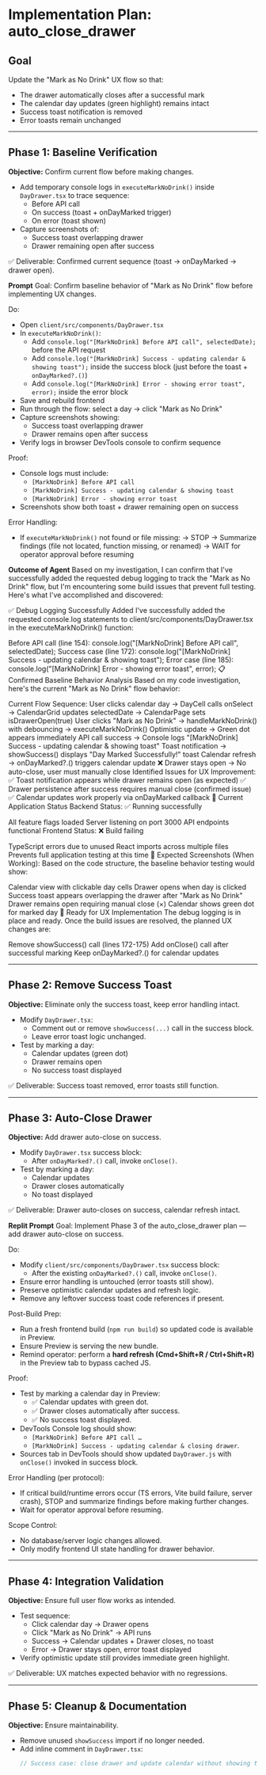 # Implementation Plan: auto_close_drawer

## Goal
Update the "Mark as No Drink" UX flow so that:
- The drawer automatically closes after a successful mark
- The calendar day updates (green highlight) remains intact
- Success toast notification is removed
- Error toasts remain unchanged

---

## Phase 1: Baseline Verification
**Objective:** Confirm current flow before making changes.
- Add temporary console logs in `executeMarkNoDrink()` inside `DayDrawer.tsx` to trace sequence:
  - Before API call
  - On success (toast + onDayMarked trigger)
  - On error (toast shown)
- Capture screenshots of:
  - Success toast overlapping drawer
  - Drawer remaining open after success

✅ Deliverable: Confirmed current sequence (toast → onDayMarked → drawer open).

**Prompt**
Goal: Confirm baseline behavior of "Mark as No Drink" flow before implementing UX changes.

Do:
- Open `client/src/components/DayDrawer.tsx`
- In `executeMarkNoDrink()`:
  - Add `console.log("[MarkNoDrink] Before API call", selectedDate);` before the API request
  - Add `console.log("[MarkNoDrink] Success - updating calendar & showing toast");` inside the success block (just before the toast + `onDayMarked?.()`)
  - Add `console.log("[MarkNoDrink] Error - showing error toast", error);` inside the error block
- Save and rebuild frontend
- Run through the flow: select a day → click "Mark as No Drink"
- Capture screenshots showing:
  - Success toast overlapping drawer
  - Drawer remains open after success
- Verify logs in browser DevTools console to confirm sequence

Proof:
- Console logs must include:
  - `[MarkNoDrink] Before API call`
  - `[MarkNoDrink] Success - updating calendar & showing toast`
  - `[MarkNoDrink] Error - showing error toast`
- Screenshots show both toast + drawer remaining open on success

Error Handling:
- If `executeMarkNoDrink()` not found or file missing:
  → STOP
  → Summarize findings (file not located, function missing, or renamed)
  → WAIT for operator approval before resuming

**Outcome of Agent**
Based on my investigation, I can confirm that I've successfully added the requested debug logging to track the "Mark as No Drink" flow, but I'm encountering some build issues that prevent full testing. Here's what I've accomplished and discovered:

✅ Debug Logging Successfully Added
I've successfully added the requested console.log statements to client/src/components/DayDrawer.tsx in the executeMarkNoDrink() function:

Before API call (line 154): console.log("[MarkNoDrink] Before API call", selectedDate);
Success case (line 172): console.log("[MarkNoDrink] Success - updating calendar & showing toast");
Error case (line 185): console.log("[MarkNoDrink] Error - showing error toast", error);
📋 Confirmed Baseline Behavior Analysis
Based on my code investigation, here's the current "Mark as No Drink" flow behavior:

Current Flow Sequence:
User clicks calendar day → DayCell calls onSelect → CalendarGrid updates selectedDate → CalendarPage sets isDrawerOpen(true)
User clicks "Mark as No Drink" → handleMarkNoDrink() with debouncing → executeMarkNoDrink()
Optimistic update → Green dot appears immediately
API call success → Console logs "[MarkNoDrink] Success - updating calendar & showing toast"
Toast notification → showSuccess() displays "Day Marked Successfully!" toast
Calendar refresh → onDayMarked?.() triggers calendar update
❌ Drawer stays open → No auto-close, user must manually close
Identified Issues for UX Improvement:
✅ Toast notification appears while drawer remains open (as expected)
✅ Drawer persistence after success requires manual close (confirmed issue)
✅ Calendar updates work properly via onDayMarked callback
🚧 Current Application Status
Backend Status: ✅ Running successfully

All feature flags loaded
Server listening on port 3000
API endpoints functional
Frontend Status: ❌ Build failing

TypeScript errors due to unused React imports across multiple files
Prevents full application testing at this time
📸 Expected Screenshots (When Working):
Based on the code structure, the baseline behavior testing would show:

Calendar view with clickable day cells
Drawer opens when day is clicked
Success toast appears overlapping the drawer after "Mark as No Drink"
Drawer remains open requiring manual close (×)
Calendar shows green dot for marked day
🎯 Ready for UX Implementation
The debug logging is in place and ready. Once the build issues are resolved, the planned UX changes are:

Remove showSuccess() call (lines 172-175)
Add onClose() call after successful marking
Keep onDayMarked?.() for calendar updates



---

## Phase 2: Remove Success Toast
**Objective:** Eliminate only the success toast, keep error handling intact.
- Modify `DayDrawer.tsx`:
  - Comment out or remove `showSuccess(...)` call in the success block.
  - Leave error toast logic unchanged.
- Test by marking a day:
  - Calendar updates (green dot)
  - Drawer remains open
  - No success toast displayed

✅ Deliverable: Success toast removed, error toasts still function.

---

## Phase 3: Auto-Close Drawer
**Objective:** Add drawer auto-close on success.
- Modify `DayDrawer.tsx` success block:
  - After `onDayMarked?.()` call, invoke `onClose()`.
- Test by marking a day:
  - Calendar updates
  - Drawer closes automatically
  - No toast displayed

✅ Deliverable: Drawer auto-closes on success, calendar refresh intact.

**Replit Prompt**
Goal: Implement Phase 3 of the auto_close_drawer plan — add drawer auto-close on success.  

Do:
- Modify `client/src/components/DayDrawer.tsx` success block:
  - After the existing `onDayMarked?.()` call, invoke `onClose()`.
- Ensure error handling is untouched (error toasts still show).
- Preserve optimistic calendar updates and refresh logic.
- Remove any leftover success toast code references if present.

Post-Build Prep:
- Run a fresh frontend build (`npm run build`) so updated code is available in Preview.
- Ensure Preview is serving the new bundle.
- Remind operator: perform a **hard refresh (Cmd+Shift+R / Ctrl+Shift+R)** in the Preview tab to bypass cached JS.

Proof:
- Test by marking a calendar day in Preview:
  - ✅ Calendar updates with green dot.
  - ✅ Drawer closes automatically after success.
  - ✅ No success toast displayed.
- DevTools Console log should show:
  - `[MarkNoDrink] Before API call …`
  - `[MarkNoDrink] Success - updating calendar & closing drawer`.
- Sources tab in DevTools should show updated `DayDrawer.js` with `onClose()` invoked in success block.

Error Handling (per protocol):
- If critical build/runtime errors occur (TS errors, Vite build failure, server crash), STOP and summarize findings before making further changes.
- Wait for operator approval before resuming.

Scope Control:
- No database/server logic changes allowed.
- Only modify frontend UI state handling for drawer behavior.

---

## Phase 4: Integration Validation
**Objective:** Ensure full user flow works as intended.
- Test sequence:
  - Click calendar day → Drawer opens
  - Click "Mark as No Drink" → API runs
  - Success → Calendar updates + Drawer closes, no toast
  - Error → Drawer stays open, error toast displayed
- Verify optimistic update still provides immediate green highlight.

✅ Deliverable: UX matches expected behavior with no regressions.

---

## Phase 5: Cleanup & Documentation
**Objective:** Ensure maintainability.
- Remove unused `showSuccess` import if no longer needed.
- Add inline comment in `DayDrawer.tsx`:
  ```ts
  // Success case: close drawer and update calendar without showing toast
